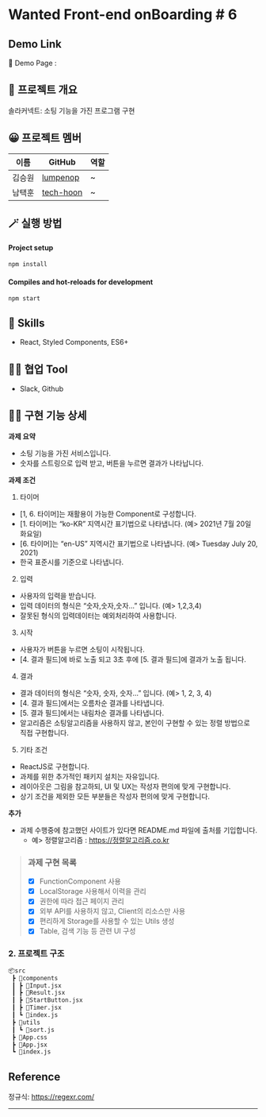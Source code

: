 # Wanted Front-end onBoarding # 6

## Demo Link

🔗 Demo Page :

## 💬 프로젝트 개요

솔라커넥트: 소팅 기능을 가진 프로그램 구현

## 😀 프로젝트 멤버

| 이름   | GitHub                                    | 역할 |
| ------ | ----------------------------------------- | ---- |
| 김승원 | [lumpenop](https://github.com/lumpenop)   | ~    |
| 남택훈 | [tech-hoon](https://github.com/tech-hoon) | ~    |

## 🪄 실행 방법

#### Project setup

`npm install`

#### Compiles and hot-reloads for development

`npm start`

## 🔧 Skills

- React, Styled Components, ES6+

## 🐱‍👤 협업 Tool

- Slack, Github

## 👍🏻 구현 기능 상세

**과제 요약**

- 소팅 기능을 가진 서비스입니다.
- 숫자를 스트링으로 입력 받고, 버튼을 누르면 결과가 나타납니다.

**과제 조건**

1. 타이머

- [1, 6. 타이머]는 재활용이 가능한 Component로 구성합니다.
- [1. 타이머]는 “ko-KR” 지역시간 표기법으로 나타냅니다. (예> 2021년 7월 20일 화요일)
- [6. 타이머]는 “en-US” 지역시간 표기법으로 나타냅니다. (예> Tuesday July 20, 2021)
- 한국 표준시를 기준으로 나타냅니다.

2. 입력

- 사용자의 입력을 받습니다.
- 입력 데이터의 형식은 “숫자,숫자,숫자…” 입니다. (예> 1,2,3,4)
- 잘못된 형식의 입력데이터는 예외처리하여 사용합니다.

3. 시작

- 사용자가 버튼을 누르면 소팅이 시작됩니다.
- [4. 결과 필드]에 바로 노출 되고 3초 후에 [5. 결과 필드]에 결과가 노출 됩니다.

4. 결과

- 결과 데이터의 형식은 “숫자, 숫자, 숫자…” 입니다. (예> 1, 2, 3, 4)
- [4. 결과 필드]에서는 오름차순 결과를 나타냅니다.
- [5. 결과 필드]에서는 내림차순 결과를 나타냅니다.
- 알고리즘은 소팅알고리즘을 사용하지 않고, 본인이 구현할 수 있는 정렬 방법으로 직접 구현합니다.

5. 기타 조건

- ReactJS로 구현합니다.
- 과제를 위한 추가적인 패키지 설치는 자유입니다.
- 레이아웃은 그림을 참고하되, UI 및 UX는 작성자 편의에 맞게 구현합니다.
- 상기 조건을 제외한 모든 부분들은 작성자 편의에 맞게 구현합니다.

**추가**

- 과제 수행중에 참고했던 사이트가 있다면 README.md 파일에 출처를 기입합니다.
  - 예> 정렬알고리즘 : https://정렬알고리즘.co.kr

> ### 과제 구현 목록
>
> - [x] FunctionComponent 사용
> - [x] LocalStorage 사용해서 이력을 관리
> - [x] 권한에 따라 접근 페이지 관리
> - [x] 외부 API를 사용하지 않고, Client의 리소스만 사용
> - [x] 편리하게 Storage를 사용할 수 있는 Utils 생성
> - [x] Table, 검색 기능 등 관련 UI 구성

### 2. 프로젝트 구조

```bash
📦src
 ┣ 📂components
 ┃ ┣ 📜Input.jsx
 ┃ ┣ 📜Result.jsx
 ┃ ┣ 📜StartButton.jsx
 ┃ ┣ 📜Timer.jsx
 ┃ ┗ 📜index.js
 ┣ 📂utils
 ┃ ┗ 📜sort.js
 ┣ 📜App.css
 ┣ 📜App.jsx
 ┗ 📜index.js
```

## Reference

정규식: https://regexr.com/

---

